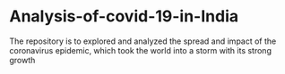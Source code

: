 # Analysis-of-covid-19-in-India
The repository is to explored and analyzed the spread and impact of the coronavirus epidemic, which took the world into a storm with its strong growth
